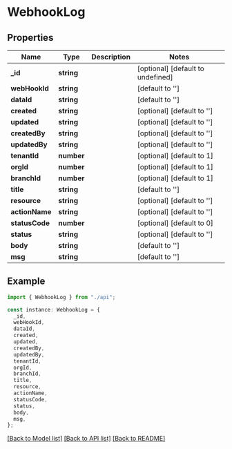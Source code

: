 # WebhookLog

## Properties

| Name           | Type       | Description | Notes                             |
| -------------- | ---------- | ----------- | --------------------------------- |
| **\_id**       | **string** |             | [optional] [default to undefined] |
| **webHookId**  | **string** |             | [default to '']                   |
| **dataId**     | **string** |             | [default to '']                   |
| **created**    | **string** |             | [optional] [default to '']        |
| **updated**    | **string** |             | [optional] [default to '']        |
| **createdBy**  | **string** |             | [optional] [default to '']        |
| **updatedBy**  | **string** |             | [optional] [default to '']        |
| **tenantId**   | **number** |             | [optional] [default to 1]         |
| **orgId**      | **number** |             | [optional] [default to 1]         |
| **branchId**   | **number** |             | [optional] [default to 1]         |
| **title**      | **string** |             | [default to '']                   |
| **resource**   | **string** |             | [optional] [default to '']        |
| **actionName** | **string** |             | [optional] [default to '']        |
| **statusCode** | **number** |             | [optional] [default to 0]         |
| **status**     | **string** |             | [optional] [default to '']        |
| **body**       | **string** |             | [default to '']                   |
| **msg**        | **string** |             | [default to '']                   |

## Example

```typescript
import { WebhookLog } from "./api";

const instance: WebhookLog = {
  _id,
  webHookId,
  dataId,
  created,
  updated,
  createdBy,
  updatedBy,
  tenantId,
  orgId,
  branchId,
  title,
  resource,
  actionName,
  statusCode,
  status,
  body,
  msg,
};
```

[[Back to Model list]](../README.md#documentation-for-models) [[Back to API list]](../README.md#documentation-for-api-endpoints) [[Back to README]](../README.md)
